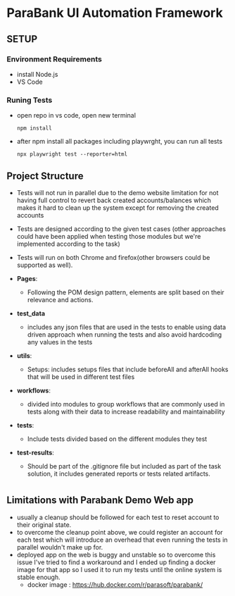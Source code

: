 # ParaBank UI Automation Framework

## SETUP
### Environment Requirements
- install Node.js
- VS Code

### Runing Tests
- open repo in vs code, open new terminal
    ```commandline
    npm install
    ```
- after npm install all packages including playwrght, you   can run all tests
    ```commandline
    npx playwright test --reporter=html
    ```


## Project Structure

- Tests will not run in parallel due to the demo website limitation for not having full control to revert back created accounts/balances which makes it hard to clean up the system except for removing the created accounts
- Tests are designed according to the given test cases (other approaches could have been applied when testing those modules but we're implemented according to the task)
- Tests will run on both Chrome and firefox(other browsers could be supported as well).

- **Pages**:
  * Following the POM design pattern, elements are split based on their relevance and actions.
- **test_data**
  * includes any json files that are used in the tests to enable using data driven approach when running the tests and also avoid hardcoding any values in the tests
- **utils**:
  * Setups: includes setups files that include beforeAll and afterAll hooks that will be used in different test files
- **workflows**:
  * divided into modules to group workflows that are commonly used in tests along with their data to increase readability and maintainability 
- **tests**:
  * Include tests divided based on the different modules they test
- **test-results**:
  * Should be part of the .gitignore file but included as part of the task solution, it includes generated reports or tests related artifacts.
#
## Limitations with Parabank Demo Web app
- usually a cleanup should be followed for each test to reset account to their original state.
- to overcome the cleanup point above, we could register an account for each test which will introduce an overhead that even running the tests in parallel wouldn't make up for.
- deployed app on the web is buggy and unstable so to overcome this issue I've tried to find a workaround and I ended up finding a docker image for that app so I used it to run my tests until the online system is stable enough.
    * docker image : https://hub.docker.com/r/parasoft/parabank/
